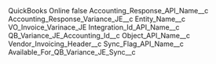 <?xml version="1.0" encoding="UTF-8"?>
<CustomMetadata xmlns="http://soap.sforce.com/2006/04/metadata" xmlns:xsi="http://www.w3.org/2001/XMLSchema-instance" xmlns:xsd="http://www.w3.org/2001/XMLSchema">
    <label>QuickBooks Online</label>
    <protected>false</protected>
    <values>
        <field>Accounting_Response_API_Name__c</field>
        <value xsi:type="xsd:string">Accounting_Response_Variance_JE__c</value>
    </values>
    <values>
        <field>Entity_Name__c</field>
        <value xsi:type="xsd:string">VO_Invoice_Varinace_JE</value>
    </values>
    <values>
        <field>Integration_Id_API_Name__c</field>
        <value xsi:type="xsd:string">QB_Variance_JE_Accounting_Id__c</value>
    </values>
    <values>
        <field>Object_API_Name__c</field>
        <value xsi:type="xsd:string">Vendor_Invoicing_Header__c</value>
    </values>
    <values>
        <field>Sync_Flag_API_Name__c</field>
        <value xsi:type="xsd:string">Available_For_QB_Variance_JE_Sync__c</value>
    </values>
</CustomMetadata>
